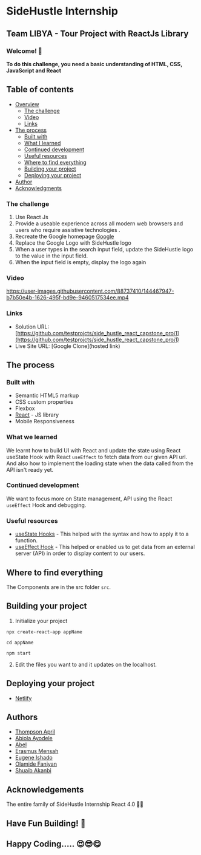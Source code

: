# SideHustle Internship

## Team LIBYA - Tour Project with ReactJs Library

### Welcome! 👋

**To do this challenge, you need a basic understanding of HTML, CSS, JavaScript and React**

## Table of contents

- [Overview](#overview)
  - [The challenge](#the-challenge)
  - [Video](#video)
  - [Links](#links)
- [The process](#the-process)
  - [Built with](#built-with)
  - [What I learned](#what-i-learned)
  - [Continued development](#continued-development)
  - [Useful resources](#useful-resources)
  - [Where to find everything](#where-to-find-everything)
  - [Building your project](#building-your-project)
  - [Deploying your project](#deploying-your-project)
- [Author](#author)
- [Acknowledgments](#acknowledgments)

### The challenge

1. Use React Js
2. Provide a useable experience across all modern web browsers and users who require assistive technologies .
3. Recreate the Google homepage [Google](https://www.google.com/)
4. Replace the Google Logo with SideHustle logo
5. When a user types in the search input field, update the SideHustle logo to the value in the input field.
6. When the input field is empty, display the logo again

### Video

https://user-images.githubusercontent.com/88737410/144467947-b7b50e4b-1626-495f-bd9e-9460517534ee.mp4

### Links

- Solution URL: [https://github.com/testprojcts/side_hustle_react_capstone_proj1](https://github.com/testprojcts/side_hustle_react_capstone_proj1)
- Live Site URL: [Google Clone](hosted link)

## The process

### Built with

- Semantic HTML5 markup
- CSS custom properties
- Flexbox
- [React](https://reactjs.org/) - JS library
- Mobile Responsiveness

### What we learned

We learnt how to build UI with React and update the state using React useState Hook with React `useEffect` to fetch data from our given API url. And also how to implement the loading state when the data called from the API isn't ready yet.

### Continued development

We want to focus more on State management, API using the React `useEffect` Hook and debugging.

### Useful resources

- [useState Hooks](https://reactjs.org/docs/hooks-state.html) - This helped with the syntax and how to apply it to a function.
- [useEffect Hook](https://reactjs.org/docs/hooks-effect.html) - This helped or enabled us to get data from an external server (API) in order to display content to our users.

## Where to find everything

The Components are in the src folder `src`.

## Building your project

1. Initialize your project

```
npx create-react-app appName

cd appName

npm start
```

2. Edit the files you want to and it updates on the localhost.

## Deploying your project

- [Netlify](https://www.netlify.com/)

## Authors

- [Thompson April](https://github.com/Apreal-T)
- [Abiola Ayodele](https://github.com/babboe1)
- [Abel](https://github.com/abel-otegbola)
- [Erasmus Mensah](https://github.com/testprojcts)
- [Eugene Ishado](https://github.com/Eugene44-hub)
- [Olamide Faniyan](https://github.com/Pajimo)
- [Shuaib Akanbi](https://github.com/Akanbi99)

## Acknowledgements

The entire family of SideHustle Internship React 4.0 🎊✨

## Have Fun Building! 🚀

## Happy Coding..... 😍😎😋
